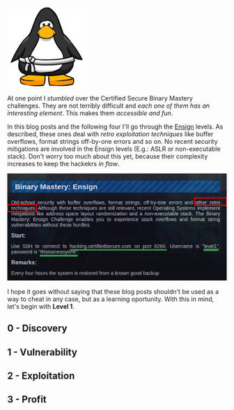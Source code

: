 ![Logo](/assets/images/belts-white.png)

At one point I _stumbled_  over the Certified Secure Binary Mastery challenges. 
They are not terribly difficult and _each one of them has an interesting element_. This makes them _accessible and fun_. 

In this blog posts and the following four I'll go through the [Ensign](https://www.certifiedsecure.com/certification/view/37) levels. As described, these ones deal with _retro exploitation techniques_ like buffer overflows, format strings
off-by-one errors and so on. No recent security mitigations are involved in the Ensign levels (E.g.: ASLR or non-executable stack). Don't worry too much about this yet, because their complexity increases to keep the hackekrs _in flow_.

![Ensign](/assets/images/bm1.png)

I hope it goes without saying that these blog posts shouldn't be used as a way to cheat in any case, but as a learning oportunity. With this in mind, let's begin with **Level 1**.

## 0 - Discovery


## 1 - Vulnerability


## 2 - Exploitation


## 3 - Profit
